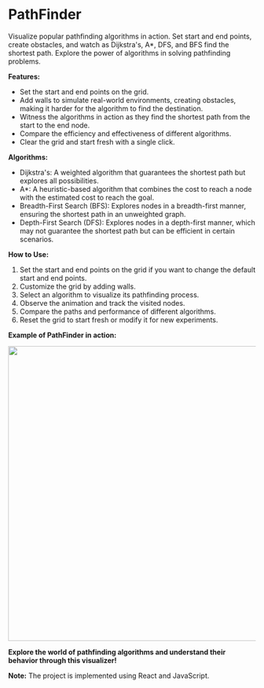 # PathFinder
Visualize popular pathfinding algorithms in action. Set start and end points, create obstacles, and watch as Dijkstra's, A*, DFS, and BFS find the shortest path. Explore the power of algorithms in solving pathfinding problems.

**Features:**

- Set the start and end points on the grid.
- Add walls to simulate real-world environments, creating obstacles, making it harder for the algorithm to find the destination.
- Witness the algorithms in action as they find the shortest path from the start to the end node.
- Compare the efficiency and effectiveness of different algorithms.
- Clear the grid and start fresh with a single click.

**Algorithms:**

- Dijkstra's: A weighted algorithm that guarantees the shortest path but explores all possibilities.
- A*: A heuristic-based algorithm that combines the cost to reach a node with the estimated cost to reach the goal.
- Breadth-First Search (BFS): Explores nodes in a breadth-first manner, ensuring the shortest path in an unweighted graph.
- Depth-First Search (DFS): Explores nodes in a depth-first manner, which may not guarantee the shortest path but can be efficient in certain scenarios.

**How to Use:**

1. Set the start and end points on the grid if you want to change the default start and end points.
2. Customize the grid by adding walls.
3. Select an algorithm to visualize its pathfinding process.
4. Observe the animation and track the visited nodes.
5. Compare the paths and performance of different algorithms.
6. Reset the grid to start fresh or modify it for new experiments.

**Example of PathFinder in action:**

<img src="Project Demo.gif" width="600">

**Explore the world of pathfinding algorithms and understand their behavior through this visualizer!**

**Note:** The project is implemented using React and JavaScript.
